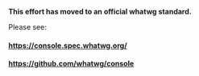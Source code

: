 **This effort has moved to an official whatwg standard.**

Please see:

#### https://console.spec.whatwg.org/

#### https://github.com/whatwg/console
